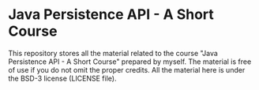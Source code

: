 # Java Persistence API - A Short Course
This repository stores all the material related to the course "Java Persistence API - A Short Course" prepared by myself. The material is free of use if you do not omit the proper credits. All the material here is under the BSD-3 license (LICENSE file).